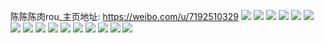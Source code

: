 陈陈陈肉rou_主页地址: https://weibo.com/u/7192510329 
![](https://wx4.sinaimg.cn/mw2000/007QL2v7ly1h9gfow8gynj31o0280kjl.jpg) 
![](https://wx4.sinaimg.cn/mw2000/007QL2v7ly1h9gfpb6du1j30u0140qcm.jpg) 
![](https://wx4.sinaimg.cn/mw2000/007QL2v7ly1h9ainaqt4lj30u01cmq89.jpg) 
![](https://wx4.sinaimg.cn/mw2000/007QL2v7ly1h9ainbrewaj31900u0jzz.jpg) 
![](https://wx4.sinaimg.cn/mw2000/007QL2v7ly1h99f9ik2gbj30u020r78a.jpg) 
![](https://wx4.sinaimg.cn/mw2000/007QL2v7ly1h99f8u5h1pj30u01m4wl2.jpg) 
![](https://wx4.sinaimg.cn/mw2000/007QL2v7ly1h96uzunfnij30u016yn9j.jpg) 
![](https://wx4.sinaimg.cn/mw2000/007QL2v7ly1h96uzty0khj30u0140wns.jpg) 
![](https://wx4.sinaimg.cn/mw2000/007QL2v7ly1h96uzuacp2j30tz0tz0yd.jpg) 
![](https://wx4.sinaimg.cn/mw2000/007QL2v7ly1h96uzto915j31hc0u07gf.jpg) 
![](https://wx4.sinaimg.cn/mw2000/007QL2v7ly1h96uzt8rroj31hc0u07i6.jpg) 
![](https://wx4.sinaimg.cn/mw2000/007QL2v7ly1h96uzuxht2j30u00u0tcw.jpg) 
![](https://wx4.sinaimg.cn/mw2000/007QL2v7ly1h96pffzwm6j30u00u0aka.jpg) 
![](https://wx4.sinaimg.cn/mw2000/007QL2v7ly1h96pfj0hpkj30m80m80ud.jpg) 
![](https://wx4.sinaimg.cn/mw2000/007QL2v7ly1h96kxa4c8cj30u0140grh.jpg) 
![](https://wx4.sinaimg.cn/mw2000/007QL2v7ly1h96l0qwlapj30u0140thm.jpg) 
